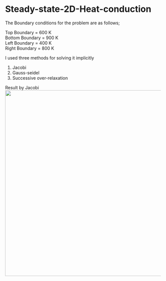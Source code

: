 # Steady-state-2D-Heat-conduction
The Boundary conditions for the problem are as follows;

Top Boundary = 600 K\
Bottom Boundary = 900 K\
Left Boundary = 400 K\
Right Boundary = 800 K

I used three methods for solving it implicitly
1. Jacobi
2. Gauss-seidel
3. Successive over-relaxation

Result by Jacobi
<img src="https://user-images.githubusercontent.com/74448981/108502599-0a3a6180-72d9-11eb-8fdb-bba426c88137.JPG" height="600" width="800">
